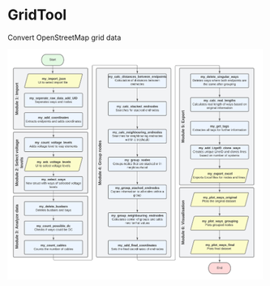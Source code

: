 # GridTool
Convert OpenStreetMap grid data

![GridTool_FlowChart](Figures/GridTool_FlowChart_Detailed.png)
